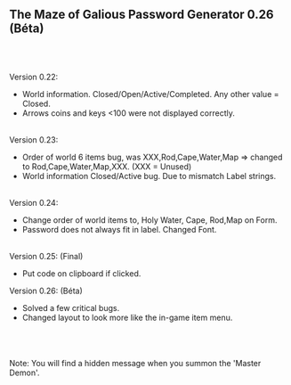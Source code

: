 ## The Maze of Galious Password Generator 0.26 (Béta)
<br/><br/>

Version 0.22:
- World information. Closed/Open/Active/Completed. Any other value = Closed. 
- Arrows coins and keys <100 were not displayed correctly.<br/><br/>

Version 0.23:
- Order of world 6 items bug, was XXX,Rod,Cape,Water,Map => changed to Rod,Cape,Water,Map,XXX. (XXX = Unused) 
- World information Closed/Active bug. Due to mismatch Label strings.<br/><br/>

Version 0.24:
- Change order of world items to, Holy Water, Cape, Rod,Map on Form.
- Password does not always fit in label. Changed Font.<br/><br/>

Version 0.25: (Final)
- Put code on clipboard if clicked.

Version 0.26: (Béta)
- Solved a few critical bugs.
- Changed layout to look more like the in-game item menu.
  
<br/><br/><br/>
Note:
You will find a hidden message when you summon the 'Master Demon'.
